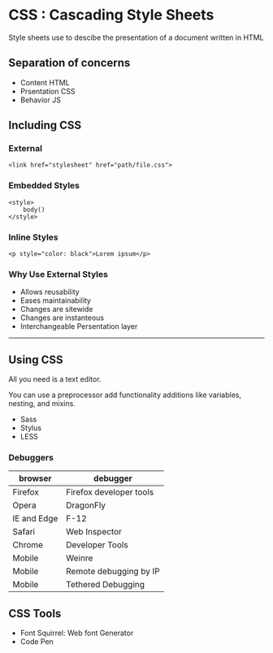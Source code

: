 # CSS : Cascading Style Sheets

Style sheets use to descibe the presentation of a document written in HTML

## Separation of concerns

- Content HTML
- Prsentation CSS
- Behavior JS

## Including CSS

### External

```
<link href="stylesheet" href="path/file.css">
```

### Embedded Styles

```
<style>
    body()
</style>
```

### Inline Styles

```
<p style="color: black">Lorem ipsum</p>
```

### Why Use External Styles

- Allows reusability
- Eases maintainability
- Changes are sitewide
- Changes are instanteous
- Interchangeable Persentation layer

---

## Using CSS

All you need is a text editor.

You can use a preprocessor add functionality additions like variables, nesting, and mixins.

- Sass
- Stylus
- LESS

### Debuggers

| browser     | debugger                |
| ----------- | ----------------------- |
| Firefox     | Firefox developer tools |
| Opera       | DragonFly               |
| IE and Edge | F-12                    |
| Safari      | Web Inspector           |
| Chrome      | Developer Tools         |
| Mobile      | Weinre                  |
| Mobile      | Remote debugging by IP  |
| Mobile      | Tethered Debugging      |

## CSS Tools

- Font Squirrel: Web font Generator
- Code Pen